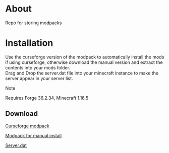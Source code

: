 # About

Repo for storing modpacks

# Installation
Use the curseforge version of the modpack to automatically install the mods if using curseforge, otherwise download the manual version and extract the contents into your mods folder.\
Drag and Drop the server.dat file into your minecraft instance to make the server appear in your server list.

> [!NOTE]
> Requires Forge 36.2.34, Minecraft 1.16.5

## Download

[Curseforge modpack](https://github.com/thedayal/minecraft-server-jars/raw/refs/heads/main/curseforge_pack.zip)

[Modpack for manual install](https://github.com/thedayal/minecraft-server-jars/raw/refs/heads/main/servers.dat)

[Server.dat](https://github.com/thedayal/minecraft-server-jars/raw/refs/heads/main/servers.dat)
